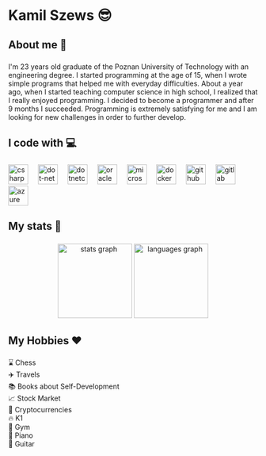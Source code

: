 <h1 align="left">Kamil Szews 😎</h1>

###

<h2 align="left">About me 👦</h2>

###

<p align="left">I'm 23 years old graduate of the Poznan University of Technology with an engineering degree. I started programming at the age of 15, when I wrote simple programs that helped me with everyday difficulties. About a year ago, when I started teaching computer science in high school, I realized that I really enjoyed programming. I decided to become a programmer and after 9 months I succeeded. Programming is extremely satisfying for me and I am looking for new challenges in order to further develop.</p>

###

<h2 align="left">I code with 💻</h2>

###

<div align="left">
  <img src="https://cdn.jsdelivr.net/gh/devicons/devicon/icons/csharp/csharp-original.svg" height="40" alt="csharp logo"  />
  <img width="12" />
  <img src="https://cdn.jsdelivr.net/gh/devicons/devicon/icons/dot-net/dot-net-original.svg" height="40" alt="dot-net logo"  />
  <img width="12" />
  <img src="https://cdn.jsdelivr.net/gh/devicons/devicon/icons/dotnetcore/dotnetcore-original.svg" height="40" alt="dotnetcore logo"  />
  <img width="12" />
  <img src="https://cdn.jsdelivr.net/gh/devicons/devicon/icons/oracle/oracle-original.svg" height="40" alt="oracle logo"  />
  <img width="12" />
  <img src="https://cdn.jsdelivr.net/gh/devicons/devicon/icons/microsoftsqlserver/microsoftsqlserver-plain.svg" height="40" alt="microsoftsqlserver logo"  />
  <img width="12" />
  <img src="https://cdn.jsdelivr.net/gh/devicons/devicon/icons/docker/docker-original.svg" height="40" alt="docker logo"  />
  <img width="12" />
  <img src="https://cdn.jsdelivr.net/gh/devicons/devicon/icons/github/github-original.svg" height="40" alt="github logo"  />
  <img width="12" />
  <img src="https://cdn.jsdelivr.net/gh/devicons/devicon/icons/gitlab/gitlab-original.svg" height="40" alt="gitlab logo"  />
  <img width="12" />
  <img src="https://cdn.jsdelivr.net/gh/devicons/devicon/icons/azure/azure-original.svg" height="40" alt="azure logo"  />
</div>

###

<h2 align="left">My stats 👊</h2>

###

<div align="center">
  <img src="https://github-readme-stats.vercel.app/api?username=Kamil-Szews&hide_title=false&hide_rank=false&show_icons=true&include_all_commits=true&count_private=true&disable_animations=false&theme=dracula&locale=en&hide_border=false&order=1" height="150" alt="stats graph"  />
  <img src="https://github-readme-stats.vercel.app/api/top-langs?username=Kamil-Szews&locale=en&hide_title=false&layout=compact&card_width=320&langs_count=5&theme=dracula&hide_border=false&order=2" height="150" alt="languages graph"  />
</div>

###

<h2 align="left">My Hobbies ❤️</h2>

###

<p align="left">⌛ Chess<br>✈️ Travels<br>📚 Books about Self-Development<br>📈 Stock Market<br>🔮 Cryptocurrencies<br>🔥 K1<br>💪 Gym<br>🎹 Piano<br>🎸 Guitar</p>

###
